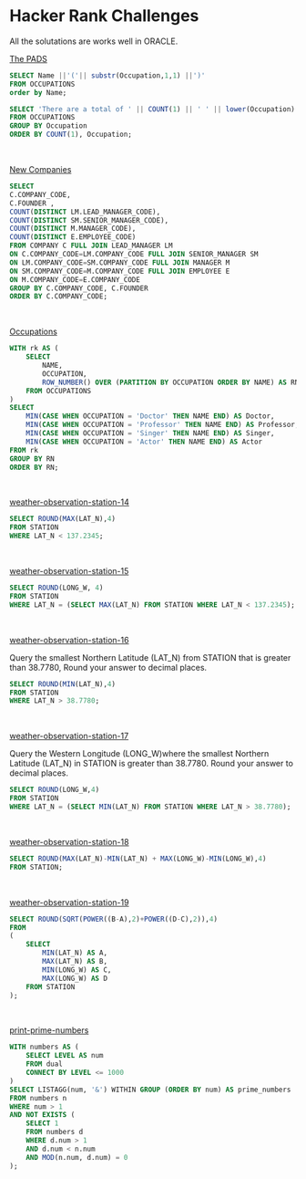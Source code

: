 
# Hacker Rank Challenges 

All the solutations are works well in ORACLE.

[The PADS](https://www.hackerrank.com/challenges/the-pads/problem)

```sql
SELECT Name ||'('|| substr(Occupation,1,1) ||')'
FROM OCCUPATIONS 
order by Name;

SELECT 'There are a total of ' || COUNT(1) || ' ' || lower(Occupation) ||'s.'
FROM OCCUPATIONS
GROUP BY Occupation
ORDER BY COUNT(1), Occupation;
```

<br /> 



[New Companies](https://www.hackerrank.com/challenges/the-company/problem)

```sql
SELECT 
C.COMPANY_CODE, 
C.FOUNDER , 
COUNT(DISTINCT LM.LEAD_MANAGER_CODE), 
COUNT(DISTINCT SM.SENIOR_MANAGER_CODE),
COUNT(DISTINCT M.MANAGER_CODE), 
COUNT(DISTINCT E.EMPLOYEE_CODE)
FROM COMPANY C FULL JOIN LEAD_MANAGER LM
ON C.COMPANY_CODE=LM.COMPANY_CODE FULL JOIN SENIOR_MANAGER SM
ON LM.COMPANY_CODE=SM.COMPANY_CODE FULL JOIN MANAGER M
ON SM.COMPANY_CODE=M.COMPANY_CODE FULL JOIN EMPLOYEE E
ON M.COMPANY_CODE=E.COMPANY_CODE
GROUP BY C.COMPANY_CODE, C.FOUNDER
ORDER BY C.COMPANY_CODE;
```

<br /> 



[Occupations](https://www.hackerrank.com/challenges/occupations/problem)

```sql
WITH rk AS (
    SELECT 
        NAME,
        OCCUPATION,
        ROW_NUMBER() OVER (PARTITION BY OCCUPATION ORDER BY NAME) AS RN
    FROM OCCUPATIONS
)
SELECT 
    MIN(CASE WHEN OCCUPATION = 'Doctor' THEN NAME END) AS Doctor,
    MIN(CASE WHEN OCCUPATION = 'Professor' THEN NAME END) AS Professor,
    MIN(CASE WHEN OCCUPATION = 'Singer' THEN NAME END) AS Singer,
    MIN(CASE WHEN OCCUPATION = 'Actor' THEN NAME END) AS Actor
FROM rk
GROUP BY RN
ORDER BY RN;
```

<br /> 



[weather-observation-station-14](https://www.hackerrank.com/challenges/weather-observation-station-14/problem)

```sql
SELECT ROUND(MAX(LAT_N),4)
FROM STATION
WHERE LAT_N < 137.2345;
```

<br /> 



[weather-observation-station-15](https://www.hackerrank.com/challenges/weather-observation-station-15/problem)

```sql
SELECT ROUND(LONG_W, 4)  
FROM STATION  
WHERE LAT_N = (SELECT MAX(LAT_N) FROM STATION WHERE LAT_N < 137.2345);
```

<br /> 



[weather-observation-station-16](https://www.hackerrank.com/challenges/weather-observation-station-16/problem)

Query the smallest Northern Latitude (LAT_N) from STATION that is greater than 38.7780, Round your answer to  decimal places.

```sql
SELECT ROUND(MIN(LAT_N),4)
FROM STATION
WHERE LAT_N > 38.7780;
```

<br /> 


[weather-observation-station-17](https://www.hackerrank.com/challenges/weather-observation-station-17/problem)

Query the Western Longitude (LONG_W)where the smallest Northern Latitude (LAT_N) in STATION is greater than 38.7780. Round your answer to  decimal places.

```sql
SELECT ROUND(LONG_W,4)
FROM STATION
WHERE LAT_N = (SELECT MIN(LAT_N) FROM STATION WHERE LAT_N > 38.7780);
```

<br /> 



[weather-observation-station-18](https://www.hackerrank.com/challenges/weather-observation-station-18/problem)


```sql
SELECT ROUND(MAX(LAT_N)-MIN(LAT_N) + MAX(LONG_W)-MIN(LONG_W),4)
FROM STATION;
```

<br /> 

[weather-observation-station-19](https://www.hackerrank.com/challenges/weather-observation-station-19/problem)


```sql
SELECT ROUND(SQRT(POWER((B-A),2)+POWER((D-C),2)),4)
FROM
(
    SELECT
        MIN(LAT_N) AS A,
        MAX(LAT_N) AS B,
        MIN(LONG_W) AS C,
        MAX(LONG_W) AS D
    FROM STATION
);
```

<br /> 




[print-prime-numbers](https://www.hackerrank.com/challenges/print-prime-numbers/problem)


```sql
WITH numbers AS (
    SELECT LEVEL AS num
    FROM dual
    CONNECT BY LEVEL <= 1000
)
SELECT LISTAGG(num, '&') WITHIN GROUP (ORDER BY num) AS prime_numbers
FROM numbers n
WHERE num > 1 
AND NOT EXISTS (
    SELECT 1 
    FROM numbers d
    WHERE d.num > 1 
    AND d.num < n.num 
    AND MOD(n.num, d.num) = 0
);
```

<br /> 
